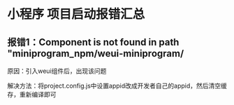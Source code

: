 # 小程序 项目启动报错汇总

## 报错1：Component is not found in path "miniprogram_npm/weui-miniprogram/

原因：引入weui组件后，出现该问题

解决方法：将project.config.js中设置appid改成开发者自己的appid，然后清空缓存，重新编译即可
